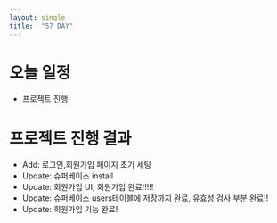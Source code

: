 ```yaml
---
layout: single
title:  "57 DAY"
---
```


# 오늘 일정
  - 프로젝트 진행

# 프로젝트 진행 결과
  - Add: 로그인,회원가입 페이지 초기 세팅
 - Update: 슈퍼베이스 install
 - Update: 회원가입 UI, 회원가입 완료!!!!!
 - Update: 슈퍼베이스 users테이블에 저장까지 완료, 유효성 검사 부분 완료!!
 - Update: 회원가입 기능 완료!




